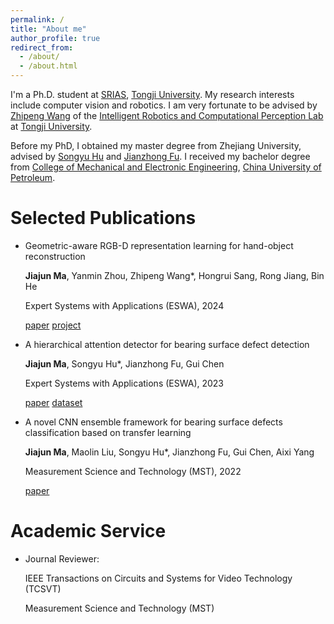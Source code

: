 ```yaml
---
permalink: /
title: "About me"
author_profile: true
redirect_from: 
  - /about/
  - /about.html
---
```


I'm a Ph.D. student at [SRIAS](https://srias.tongji.edu.cn/main.htm), [Tongji University](https://www.tongji.edu.cn/). My research interests include computer vision and robotics.
I am very fortunate to be advised by [Zhipeng Wang](https://robot.tongji.edu.cn/info/1256/2086.htm) of the [Intelligent Robotics and Computational Perception Lab](https://robot.tongji.edu.cn/) at [Tongji University](https://www.tongji.edu.cn/).

Before my PhD, I obtained my master degree from Zhejiang University, advised by [Songyu Hu](https://person.zju.edu.cn/0019189) and [Jianzhong Fu](https://person.zju.edu.cn/0096151). I received my bachelor degree from [College of Mechanical and Electronic Engineering](https://cmee.upc.edu.cn/main.htm), [China University of Petroleum](https://upc.edu.cn).

Selected Publications
======
-  Geometric-aware RGB-D representation learning for hand-object reconstruction 

   **Jiajun Ma**, Yanmin Zhou, Zhipeng Wang*, Hongrui Sang, Rong Jiang, Bin He
   
   Expert Systems with Applications (ESWA), 2024
   
   [paper](https://www.sciencedirect.com/science/article/pii/S0957417424018621) [project](https://jjma1907.github.io/projects/GeoBAF_HORec.html)
- A hierarchical attention detector for bearing surface defect detection
  
  **Jiajun Ma**, Songyu Hu*, Jianzhong Fu, Gui Chen
  
  Expert Systems with Applications (ESWA), 2023
  
  [paper](https://www.sciencedirect.com/science/article/pii/S0957417423028671) [dataset](https://github.com/JackMa-coder/bearingdefectDataset)
  
- A novel CNN ensemble framework for bearing surface defects classification based on transfer learning
  
  **Jiajun Ma**, Maolin Liu, Songyu Hu*, Jianzhong Fu, Gui Chen, Aixi Yang
  
  Measurement Science and Technology (MST), 2022
  
  [paper](https://iopscience.iop.org/article/10.1088/1361-6501/ac9c22)
  
Academic Service
=====
- Journal Reviewer:

  IEEE Transactions on Circuits and Systems for Video Technology (TCSVT)
   
  Measurement Science and Technology (MST)
  
  

  
